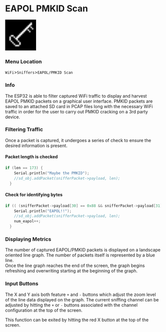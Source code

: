 # EAPOL PMKID Scan
<p align="left">
  <img alt="ESP32 WROOM-32U" src="https://github.com/justcallmekoko/ESP32Marauder/blob/master/pictures/icons/eapol_22.bmp?raw=true" width="100">
</p>

### Menu Location
`WiFi`>`Sniffers`>`EAPOL/PMKID Scan`  

### Info
The ESP32 is able to filter captured WiFi traffic to display and harvest EAPOL PMKID packets on a graphical user interface. PMKID packets are saved to an attached SD card in PCAP files long with the necessary WiFi traffic in order for the user to carry out PMKID cracking on a 3rd party device.

### Filtering Traffic
Once a packet is captured, it undergoes a series of check to ensure the desired information is present.  
#### Packet length is checked
```C++
if (len == 173) {
    Serial.println("Maybe the PMKID");
    //sd_obj.addPacket(snifferPacket->payload, len);
  }
```
#### Check for identifying bytes
```C++
if (( (snifferPacket->payload[30] == 0x88 && snifferPacket->payload[31] == 0x8e)|| ( snifferPacket->payload[32] == 0x88 && snifferPacket->payload[33] == 0x8e) )){
    Serial.println("EAPOL!!");
    //sd_obj.addPacket(snifferPacket->payload, len);
    num_eapol++;
  }
```

### Displaying Metrics
The number of captured EAPOL/PMKID packets is displayed on a landscape oriented line graph. The number of packets itself is represented by a blue line.  
Once the line graph reaches the end of the screen, the graph begins refreshing and overwriting starting at the beginning of the graph.  

### Input Buttons
The X and Y axis both feature `+` and `-` buttons which adjust the zoom level of the line data displayed on the graph.
The current sniffing channel can be adjusted by hitting the `+` or `-` buttons associated with the channel configuration at the top of the screen.

This function can be exited by hitting the red X button at the top of the screen.
